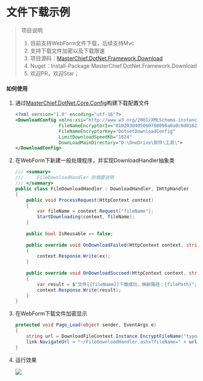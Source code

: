 # 文件下载示例
> 项目说明
>
> 1. 目前支持WebForm文件下载，后续支持Mvc
> 2. 支持下载文件加密以及下载限速
> 3. 项目源码：[MasterChief.DotNet.Framework.Download](https://github.com/YanZhiwei/MasterChief/tree/master/MasterChief.DotNet.Framework.Download)
> 4. Nuget：Install-Package MasterChief.DotNet.Framework.Download
> 5. 欢迎PR，欢迎Star；

#### 如何使用

1. 通过[MasterChief.DotNet.Core.Config](https://www.nuget.org/packages/MasterChief.DotNet.Core.Config/)构建下载配置文件

   ```xml
   <?xml version="1.0" encoding="utf-16"?>
   <DownloadConfig xmlns:xsi="http://www.w3.org/2001/XMLSchema-instance" xmlns:xsd="http://www.w3.org/2001/XMLSchema"
                   FileNameEncryptorIv="0102030405060708090a0a0c0d010208"
                   FileNameEncryptorKey="DotnetDownloadConfig"
                   LimitDownloadSpeedKb="1024"
                   DownLoadMainDirectory="D:\OneDrive\软件\工具\">
   </DownloadConfig>
   ```

2. 在WebForm下新建一般处理程序，并实现DownloadHandler抽象类

   ```c#
   /// <summary>
   ///     FileDownloadHandler 的摘要说明
   /// </summary>
   public class FileDownloadHandler : DownloadHandler, IHttpHandler
   {
       public void ProcessRequest(HttpContext context)
       {
           var fileName = context.Request["fileName"];
           StartDownloading(context, fileName);
       }
    
       public bool IsReusable => false;
    
       public override void OnDownloadFailed(HttpContext context, string fileName, string filePath, string ex)
       {
           context.Response.Write(ex);
       }
    
       public override void OnDownloadSucceed(HttpContext context, string fileName, string filePath)
       {
           var result = $"文件[{fileName}]下载成功，映射路径：{filePath}";
           context.Response.Write(result);
       }
   }
   ```

3. 在WebForm下载文件加密显示

   ```c#
   protected void Page_Load(object sender, EventArgs e)
   {
       string url = DownloadFileContext.Instance.EncryptFileName("typora-setup-x64.exe");
       link.NavigateUrl = "~/FileDownloadHandler.ashx?fileName=" + url;
   }
   ```

4. 运行效果

   ![](https://kxi37g.dm.files.1drv.com/y4mz07s-7TWePH9-vdbzMh6bLSr54wYY1BKBCxZP2pq0XeW03rD77GGKUiWyNMKMKZg0jgAseQK1rkj04elBPRLTBhgCbp2Dhtf_Iy2yhDmMNeM03SXPicThVeg76G9C1FKCZrzr5pxjth2TiDzVV40gMOAvU7hhDm9GgIQRIiIvmMWgEQYYrfLRGnW1xO5vyDKmfYjAkfwnC2Mdaz7ArDBcg?width=504&height=112&cropmode=none)

   